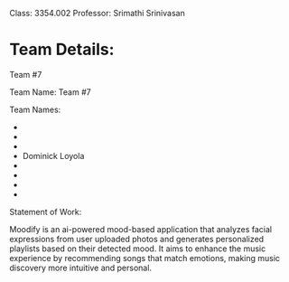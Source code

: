 Class: 3354.002
Professor: Srimathi Srinivasan

# Team Details:

Team #7

Team Name: Team #7

Team Names: 

- 
- 
- 
- Dominick Loyola
- 
- 
- 
- 

Statement of Work:

Moodify is an ai-powered mood-based application that analyzes facial expressions from user uploaded photos and generates personalized playlists based on their detected mood. It aims to enhance the music experience by recommending songs that match emotions, making music discovery more intuitive and personal. 
